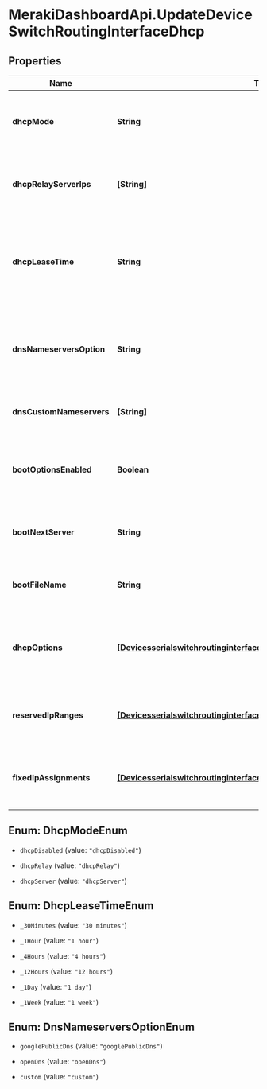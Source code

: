 # MerakiDashboardApi.UpdateDeviceSwitchRoutingInterfaceDhcp

## Properties
Name | Type | Description | Notes
------------ | ------------- | ------------- | -------------
**dhcpMode** | **String** | The DHCP mode options for the switch interface ('dhcpDisabled', 'dhcpRelay' or 'dhcpServer') | [optional] 
**dhcpRelayServerIps** | **[String]** | The DHCP relay server IPs to which DHCP packets would get relayed for the switch interface | [optional] 
**dhcpLeaseTime** | **String** | The DHCP lease time config for the dhcp server running on switch interface ('30 minutes', '1 hour', '4 hours', '12 hours', '1 day' or '1 week') | [optional] 
**dnsNameserversOption** | **String** | The DHCP name server option for the dhcp server running on the switch interface ('googlePublicDns', 'openDns' or 'custom') | [optional] 
**dnsCustomNameservers** | **[String]** | The DHCP name server IPs when DHCP name server option is 'custom' | [optional] 
**bootOptionsEnabled** | **Boolean** | Enable DHCP boot options to provide PXE boot options configs for the dhcp server running on the switch interface | [optional] 
**bootNextServer** | **String** | The PXE boot server IP for the DHCP server running on the switch interface | [optional] 
**bootFileName** | **String** | The PXE boot server filename for the DHCP server running on the switch interface | [optional] 
**dhcpOptions** | [**[DevicesserialswitchroutinginterfacesinterfaceIddhcpDhcpOptions]**](DevicesserialswitchroutinginterfacesinterfaceIddhcpDhcpOptions.md) | Array of DHCP options consisting of code, type and value for the DHCP server running on the switch interface | [optional] 
**reservedIpRanges** | [**[DevicesserialswitchroutinginterfacesinterfaceIddhcpReservedIpRanges]**](DevicesserialswitchroutinginterfacesinterfaceIddhcpReservedIpRanges.md) | Array of DHCP reserved IP assignments for the DHCP server running on the switch interface | [optional] 
**fixedIpAssignments** | [**[DevicesserialswitchroutinginterfacesinterfaceIddhcpFixedIpAssignments]**](DevicesserialswitchroutinginterfacesinterfaceIddhcpFixedIpAssignments.md) | Array of DHCP fixed IP assignments for the DHCP server running on the switch interface | [optional] 


<a name="DhcpModeEnum"></a>
## Enum: DhcpModeEnum


* `dhcpDisabled` (value: `"dhcpDisabled"`)

* `dhcpRelay` (value: `"dhcpRelay"`)

* `dhcpServer` (value: `"dhcpServer"`)




<a name="DhcpLeaseTimeEnum"></a>
## Enum: DhcpLeaseTimeEnum


* `_30Minutes` (value: `"30 minutes"`)

* `_1Hour` (value: `"1 hour"`)

* `_4Hours` (value: `"4 hours"`)

* `_12Hours` (value: `"12 hours"`)

* `_1Day` (value: `"1 day"`)

* `_1Week` (value: `"1 week"`)




<a name="DnsNameserversOptionEnum"></a>
## Enum: DnsNameserversOptionEnum


* `googlePublicDns` (value: `"googlePublicDns"`)

* `openDns` (value: `"openDns"`)

* `custom` (value: `"custom"`)




